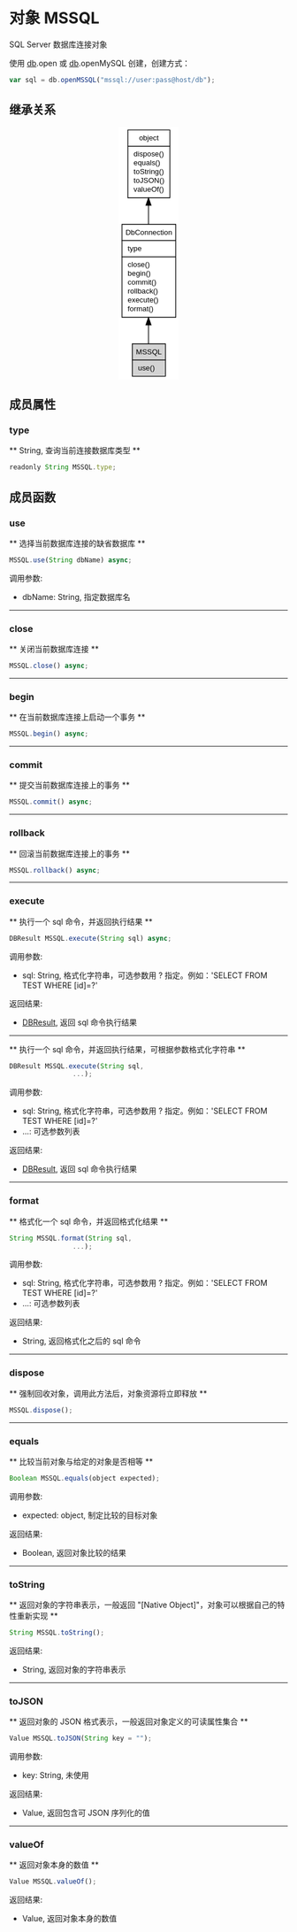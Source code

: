 # 对象 MSSQL
SQL Server 数据库连接对象

使用 [db](../../module/ifs/db.md).open 或 [db](../../module/ifs/db.md).openMySQL 创建，创建方式：
```JavaScript
var sql = db.openMSSQL("mssql://user:pass@host/db");
```

## 继承关系
<div style="text-align: center;"><svg width="81pt" height="342pt" viewBox="0.00 0.00 81.00 342.00" xmlns="http://www.w3.org/2000/svg" xmlns:xlink="http://www.w3.org/1999/xlink">
<g id="graph0" class="graph" transform="scale(1 1) rotate(0) translate(4 338)">
<title>%0</title>
<polygon fill="#ffffff" stroke="transparent" points="-4,4 -4,-338 77,-338 77,4 -4,4"/>
<!-- object -->
<g id="node1" class="node">
<title>object</title>
<g id="a_node1"><a xlink:href="object.md" xlink:title="object">
<polygon fill="#ffffff" stroke="transparent" points="8,-242 8,-334 65,-334 65,-242 8,-242"/>
<polygon fill="none" stroke="#000000" points="8.5,-312 8.5,-334 65.5,-334 65.5,-312 8.5,-312"/>
<text text-anchor="start" x="23.6625" y="-320" font-family="Helvetica,sans-Serif" font-size="10.00" fill="#000000">object</text>
<polygon fill="none" stroke="#000000" points="8.5,-242 8.5,-312 65.5,-312 65.5,-242 8.5,-242"/>
<text text-anchor="start" x="13.5" y="-298" font-family="Helvetica,sans-Serif" font-size="10.00" fill="#000000"> dispose()</text>
<text text-anchor="start" x="13.5" y="-286" font-family="Helvetica,sans-Serif" font-size="10.00" fill="#000000"> equals()</text>
<text text-anchor="start" x="13.5" y="-274" font-family="Helvetica,sans-Serif" font-size="10.00" fill="#000000"> toString()</text>
<text text-anchor="start" x="13.5" y="-262" font-family="Helvetica,sans-Serif" font-size="10.00" fill="#000000"> toJSON()</text>
<text text-anchor="start" x="13.5" y="-250" font-family="Helvetica,sans-Serif" font-size="10.00" fill="#000000"> valueOf()</text>
</a>
</g>
</g>
<!-- DbConnection -->
<g id="node2" class="node">
<title>DbConnection</title>
<g id="a_node2"><a xlink:href="DbConnection.md" xlink:title="DbConnection">
<polygon fill="#ffffff" stroke="transparent" points="0,-80 0,-206 73,-206 73,-80 0,-80"/>
<polygon fill="none" stroke="#000000" points=".5,-184 .5,-206 73.5,-206 73.5,-184 .5,-184"/>
<text text-anchor="start" x="5.3255" y="-192" font-family="Helvetica,sans-Serif" font-size="10.00" fill="#000000">DbConnection</text>
<polygon fill="none" stroke="#000000" points=".5,-162 .5,-184 73.5,-184 73.5,-162 .5,-162"/>
<text text-anchor="start" x="5.5" y="-170" font-family="Helvetica,sans-Serif" font-size="10.00" fill="#000000"> type</text>
<polygon fill="none" stroke="#000000" points=".5,-80 .5,-162 73.5,-162 73.5,-80 .5,-80"/>
<text text-anchor="start" x="5.5" y="-148" font-family="Helvetica,sans-Serif" font-size="10.00" fill="#000000"> close()</text>
<text text-anchor="start" x="5.5" y="-136" font-family="Helvetica,sans-Serif" font-size="10.00" fill="#000000"> begin()</text>
<text text-anchor="start" x="5.5" y="-124" font-family="Helvetica,sans-Serif" font-size="10.00" fill="#000000"> commit()</text>
<text text-anchor="start" x="5.5" y="-112" font-family="Helvetica,sans-Serif" font-size="10.00" fill="#000000"> rollback()</text>
<text text-anchor="start" x="5.5" y="-100" font-family="Helvetica,sans-Serif" font-size="10.00" fill="#000000"> execute()</text>
<text text-anchor="start" x="5.5" y="-88" font-family="Helvetica,sans-Serif" font-size="10.00" fill="#000000"> format()</text>
</a>
</g>
</g>
<!-- object&#45;&gt;DbConnection -->
<g id="edge1" class="edge">
<title>object-&gt;DbConnection</title>
<path fill="none" stroke="#000000" d="M36.5,-231.6596C36.5,-223.2593 36.5,-214.554 36.5,-206.0266"/>
<polygon fill="#000000" stroke="#000000" points="33.0001,-231.7224 36.5,-241.7224 40.0001,-231.7225 33.0001,-231.7224"/>
</g>
<!-- MSSQL -->
<g id="node3" class="node">
<title>MSSQL</title>
<g id="a_node3"><a xlink:title="MSSQL">
<polygon fill="#d3d3d3" stroke="transparent" points="14,0 14,-44 59,-44 59,0 14,0"/>
<polygon fill="none" stroke="#000000" points="14.5,-22 14.5,-44 59.5,-44 59.5,-22 14.5,-22"/>
<text text-anchor="start" x="19.4975" y="-30" font-family="Helvetica,sans-Serif" font-size="10.00" fill="#000000">MSSQL</text>
<polygon fill="none" stroke="#000000" points="14.5,0 14.5,-22 59.5,-22 59.5,0 14.5,0"/>
<text text-anchor="start" x="19.5" y="-8" font-family="Helvetica,sans-Serif" font-size="10.00" fill="#000000"> use()</text>
</a>
</g>
</g>
<!-- DbConnection&#45;&gt;MSSQL -->
<g id="edge2" class="edge">
<title>DbConnection-&gt;MSSQL</title>
<path fill="none" stroke="#000000" d="M36.5,-69.5375C36.5,-60.317 36.5,-51.518 36.5,-44.0526"/>
<polygon fill="#000000" stroke="#000000" points="33.0001,-69.665 36.5,-79.665 40.0001,-69.665 33.0001,-69.665"/>
</g>
</g>
</svg></div>

## 成员属性
        
### type
** String, 查询当前连接数据库类型 **
```JavaScript
readonly String MSSQL.type;
```

## 成员函数
        
### use
** 选择当前数据库连接的缺省数据库 **
```JavaScript
MSSQL.use(String dbName) async;
```

调用参数:
* dbName: String, 指定数据库名

--------------------------
### close
** 关闭当前数据库连接 **
```JavaScript
MSSQL.close() async;
```

--------------------------
### begin
** 在当前数据库连接上启动一个事务 **
```JavaScript
MSSQL.begin() async;
```

--------------------------
### commit
** 提交当前数据库连接上的事务 **
```JavaScript
MSSQL.commit() async;
```

--------------------------
### rollback
** 回滚当前数据库连接上的事务 **
```JavaScript
MSSQL.rollback() async;
```

--------------------------
### execute
** 执行一个 sql 命令，并返回执行结果 **
```JavaScript
DBResult MSSQL.execute(String sql) async;
```

调用参数:
* sql: String, 格式化字符串，可选参数用 ? 指定。例如：'SELECT FROM TEST WHERE [id]=?'

返回结果:
* [DBResult](DBResult.md), 返回 sql 命令执行结果

--------------------------
** 执行一个 sql 命令，并返回执行结果，可根据参数格式化字符串 **
```JavaScript
DBResult MSSQL.execute(String sql,
                ...);
```

调用参数:
* sql: String, 格式化字符串，可选参数用 ? 指定。例如：'SELECT FROM TEST WHERE [id]=?'
* ...: 可选参数列表

返回结果:
* [DBResult](DBResult.md), 返回 sql 命令执行结果

--------------------------
### format
** 格式化一个 sql 命令，并返回格式化结果 **
```JavaScript
String MSSQL.format(String sql,
                ...);
```

调用参数:
* sql: String, 格式化字符串，可选参数用 ? 指定。例如：'SELECT FROM TEST WHERE [id]=?'
* ...: 可选参数列表

返回结果:
* String, 返回格式化之后的 sql 命令

--------------------------
### dispose
** 强制回收对象，调用此方法后，对象资源将立即释放 **
```JavaScript
MSSQL.dispose();
```

--------------------------
### equals
** 比较当前对象与给定的对象是否相等 **
```JavaScript
Boolean MSSQL.equals(object expected);
```

调用参数:
* expected: object, 制定比较的目标对象

返回结果:
* Boolean, 返回对象比较的结果

--------------------------
### toString
** 返回对象的字符串表示，一般返回 "[Native Object]"，对象可以根据自己的特性重新实现 **
```JavaScript
String MSSQL.toString();
```

返回结果:
* String, 返回对象的字符串表示

--------------------------
### toJSON
** 返回对象的 JSON 格式表示，一般返回对象定义的可读属性集合 **
```JavaScript
Value MSSQL.toJSON(String key = "");
```

调用参数:
* key: String, 未使用

返回结果:
* Value, 返回包含可 JSON 序列化的值

--------------------------
### valueOf
** 返回对象本身的数值 **
```JavaScript
Value MSSQL.valueOf();
```

返回结果:
* Value, 返回对象本身的数值

